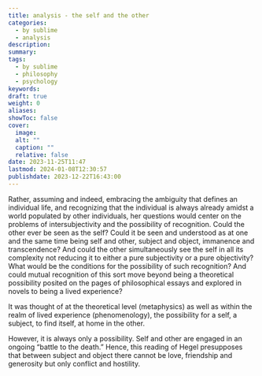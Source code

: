 ```yaml
---
title: analysis - the self and the other
categories:
  - by sublime
  - analysis
description: 
summary: 
tags:
  - by sublime
  - philosophy
  - psychology
keywords: 
draft: true
weight: 0
aliases: 
showToc: false
cover:
  image: 
  alt: ""
  caption: ""
  relative: false
date: 2023-11-25T11:47
lastmod: 2024-01-08T12:30:57
publishdate: 2023-12-22T16:43:00
---
```



Rather, assuming and indeed, embracing the ambiguity that defines an individual life, and recognizing that the individual is always already amidst a world populated by other individuals, her questions would center on the problems of intersubjectivity and the possibility of recognition. Could the other ever be seen as the self? Could it be seen and understood as at one and the same time being self and other, subject and object, immanence and transcendence? And could the other simultaneously see the self in all its complexity not reducing it to either a pure subjectivity or a pure objectivity? What would be the conditions for the possibility of such recognition? And could mutual recognition of this sort move beyond being a theoretical possibility posited on the pages of philosophical essays and explored in novels to being a lived experience?

It was thought of at the theoretical level (metaphysics) as well as within the realm of lived experience (phenomenology), the possibility for a self, a subject, to find itself, at home in the other.

However, it is always only a possibility. Self and other are engaged in an ongoing “battle to the death.” Hence, this reading of Hegel presupposes that between subject and object there cannot be love, friendship and generosity but only conflict and hostility.

